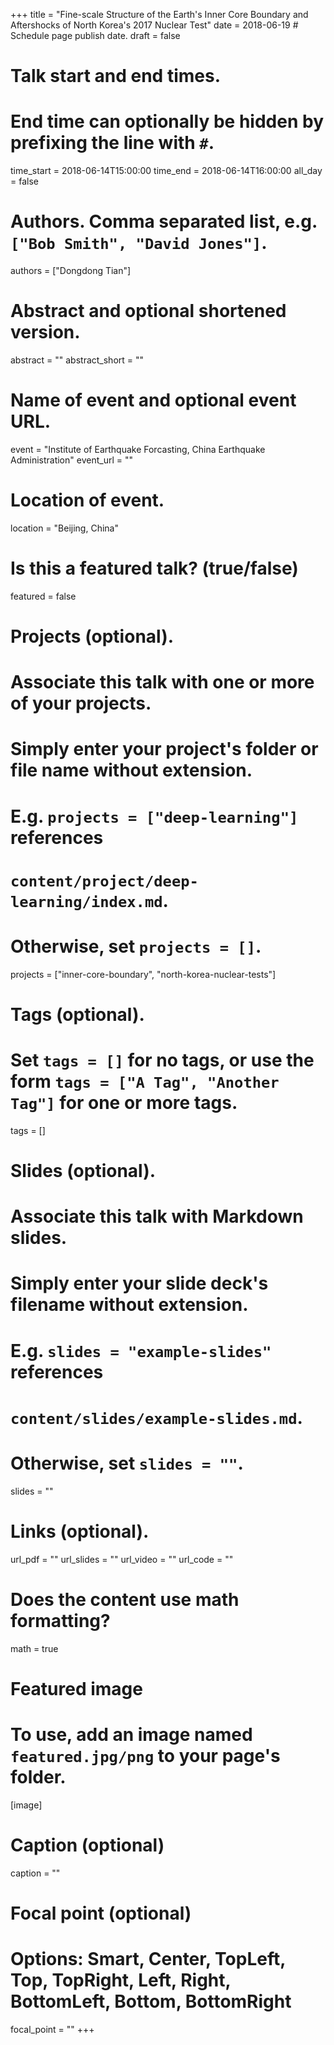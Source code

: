 +++
title = "Fine-scale Structure of the Earth's Inner Core Boundary and Aftershocks of North Korea's 2017 Nuclear Test"
date = 2018-06-19 # Schedule page publish date.
draft = false

# Talk start and end times.
#   End time can optionally be hidden by prefixing the line with `#`.
time_start = 2018-06-14T15:00:00
time_end = 2018-06-14T16:00:00
all_day = false

# Authors. Comma separated list, e.g. `["Bob Smith", "David Jones"]`.
authors = ["Dongdong Tian"]

# Abstract and optional shortened version.
abstract = ""
abstract_short = ""

# Name of event and optional event URL.
event = "Institute of Earthquake Forcasting, China Earthquake Administration"
event_url = ""

# Location of event.
location = "Beijing, China"

# Is this a featured talk? (true/false)
featured = false

# Projects (optional).
#   Associate this talk with one or more of your projects.
#   Simply enter your project's folder or file name without extension.
#   E.g. `projects = ["deep-learning"]` references
#   `content/project/deep-learning/index.md`.
#   Otherwise, set `projects = []`.
projects = ["inner-core-boundary", "north-korea-nuclear-tests"]

# Tags (optional).
#   Set `tags = []` for no tags, or use the form `tags = ["A Tag", "Another Tag"]` for one or more tags.
tags = []

# Slides (optional).
#   Associate this talk with Markdown slides.
#   Simply enter your slide deck's filename without extension.
#   E.g. `slides = "example-slides"` references
#   `content/slides/example-slides.md`.
#   Otherwise, set `slides = ""`.
slides = ""

# Links (optional).
url_pdf = ""
url_slides = ""
url_video = ""
url_code = ""

# Does the content use math formatting?
math = true

# Featured image
# To use, add an image named `featured.jpg/png` to your page's folder.
[image]
  # Caption (optional)
  caption = ""

  # Focal point (optional)
  # Options: Smart, Center, TopLeft, Top, TopRight, Left, Right, BottomLeft, Bottom, BottomRight
  focal_point = ""
+++
